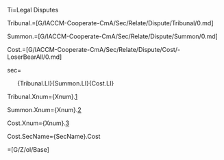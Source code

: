 Ti=Legal Disputes

Tribunal.=[G/IACCM-Cooperate-CmA/Sec/Relate/Dispute/Tribunal/0.md]

Summon.=[G/IACCM-Cooperate-CmA/Sec/Relate/Dispute/Summon/0.md]

Cost.=[G/IACCM-Cooperate-CmA/Sec/Relate/Dispute/Cost/-LoserBearAll/0.md]

sec=<ol>{Tribunal.LI}{Summon.LI}{Cost.LI}</ol>

Tribunal.Xnum={Xnum}.<a href="#Relate.Dispute.Tribunal.Sec" class="xref">1</a>

Summon.Xnum={Xnum}.<a href="#Relate.Dispute.Summon.Sec" class="xref">2</a>

Cost.Xnum={Xnum}.<a href="#Relate.Dispute.Cost.Sec" class="xref">3</a>

Cost.SecName={SecName}.Cost

=[G/Z/ol/Base]
